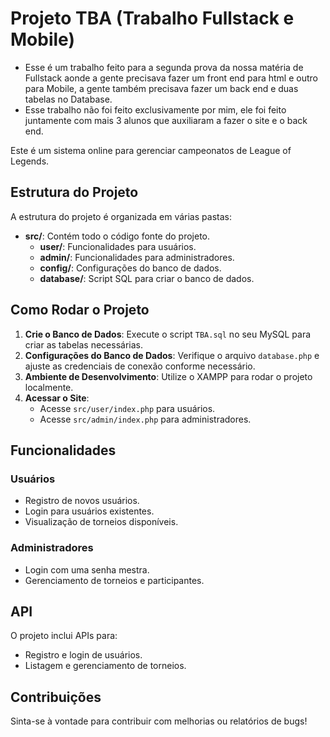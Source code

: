 # Projeto TBA (Trabalho Fullstack e Mobile)

- Esse é um trabalho feito para a segunda prova da nossa matéria de Fullstack aonde a gente precisava fazer um front end para html e outro para Mobile, a gente também precisava fazer um back end e duas tabelas no Database.
- Esse trabalho não foi feito exclusivamente por mim, ele foi feito juntamente com mais 3 alunos que auxiliaram a fazer o site e o back end.

Este é um sistema online para gerenciar campeonatos de League of Legends.

## Estrutura do Projeto

A estrutura do projeto é organizada em várias pastas:

- **src/**: Contém todo o código fonte do projeto.
  - **user/**: Funcionalidades para usuários.
  - **admin/**: Funcionalidades para administradores.
  - **config/**: Configurações do banco de dados.
  - **database/**: Script SQL para criar o banco de dados.

## Como Rodar o Projeto

1. **Crie o Banco de Dados**: Execute o script `TBA.sql` no seu MySQL para criar as tabelas necessárias.
2. **Configurações do Banco de Dados**: Verifique o arquivo `database.php` e ajuste as credenciais de conexão conforme necessário.
3. **Ambiente de Desenvolvimento**: Utilize o XAMPP para rodar o projeto localmente.
4. **Acessar o Site**:
   - Acesse `src/user/index.php` para usuários.
   - Acesse `src/admin/index.php` para administradores.

## Funcionalidades

### Usuários
- Registro de novos usuários.
- Login para usuários existentes.
- Visualização de torneios disponíveis.

### Administradores
- Login com uma senha mestra.
- Gerenciamento de torneios e participantes.

## API
O projeto inclui APIs para:
- Registro e login de usuários.
- Listagem e gerenciamento de torneios.

## Contribuições
Sinta-se à vontade para contribuir com melhorias ou relatórios de bugs!
